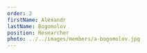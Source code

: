 ```yaml
---
order: 2
firstName: Alexandr
lastName: Bogomolov
position: Researcher
photo: ../../images/members/a-bogomolov.jpg
---
```


